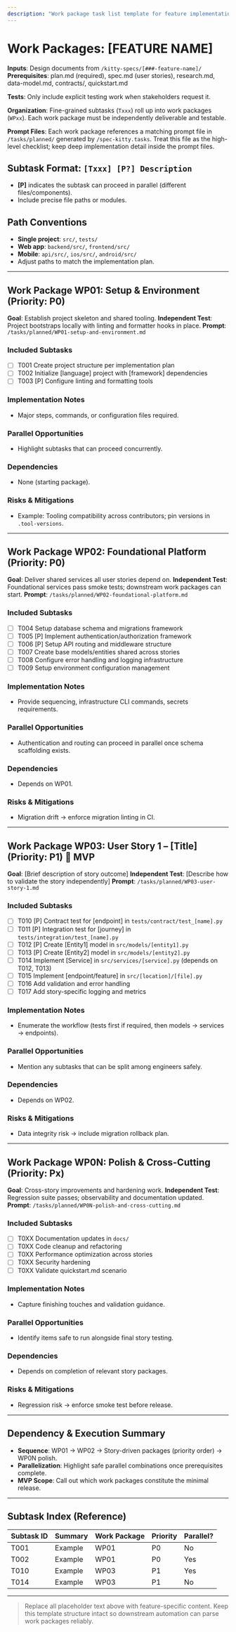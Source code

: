 ```yaml
---
description: "Work package task list template for feature implementation"
---
```


# Work Packages: [FEATURE NAME]

**Inputs**: Design documents from `/kitty-specs/[###-feature-name]/`
**Prerequisites**: plan.md (required), spec.md (user stories), research.md, data-model.md, contracts/, quickstart.md

**Tests**: Only include explicit testing work when stakeholders request it.

**Organization**: Fine-grained subtasks (`Txxx`) roll up into work packages (`WPxx`). Each work package must be independently deliverable and testable.

**Prompt Files**: Each work package references a matching prompt file in `/tasks/planned/` generated by `/spec-kitty.tasks`. Treat this file as the high-level checklist; keep deep implementation detail inside the prompt files.

## Subtask Format: `[Txxx] [P?] Description`
- **[P]** indicates the subtask can proceed in parallel (different files/components).
- Include precise file paths or modules.

## Path Conventions
- **Single project**: `src/`, `tests/`
- **Web app**: `backend/src/`, `frontend/src/`
- **Mobile**: `api/src/`, `ios/src/`, `android/src/`
- Adjust paths to match the implementation plan.

<!-- SAMPLE CONTENT BELOW. MUST BE REPLACED. -->

---

## Work Package WP01: Setup & Environment (Priority: P0)

**Goal**: Establish project skeleton and shared tooling.
**Independent Test**: Project bootstraps locally with linting and formatter hooks in place.
**Prompt**: `/tasks/planned/WP01-setup-and-environment.md`

### Included Subtasks
- [ ] T001 Create project structure per implementation plan
- [ ] T002 Initialize [language] project with [framework] dependencies
- [ ] T003 [P] Configure linting and formatting tools

### Implementation Notes
- Major steps, commands, or configuration files required.

### Parallel Opportunities
- Highlight subtasks that can proceed concurrently.

### Dependencies
- None (starting package).

### Risks & Mitigations
- Example: Tooling compatibility across contributors; pin versions in `.tool-versions`.

---

## Work Package WP02: Foundational Platform (Priority: P0)

**Goal**: Deliver shared services all user stories depend on.
**Independent Test**: Foundational services pass smoke tests; downstream work packages can start.
**Prompt**: `/tasks/planned/WP02-foundational-platform.md`

### Included Subtasks
- [ ] T004 Setup database schema and migrations framework
- [ ] T005 [P] Implement authentication/authorization framework
- [ ] T006 [P] Setup API routing and middleware structure
- [ ] T007 Create base models/entities shared across stories
- [ ] T008 Configure error handling and logging infrastructure
- [ ] T009 Setup environment configuration management

### Implementation Notes
- Provide sequencing, infrastructure CLI commands, secrets requirements.

### Parallel Opportunities
- Authentication and routing can proceed in parallel once schema scaffolding exists.

### Dependencies
- Depends on WP01.

### Risks & Mitigations
- Migration drift → enforce migration linting in CI.

---

## Work Package WP03: User Story 1 – [Title] (Priority: P1) 🎯 MVP

**Goal**: [Brief description of story outcome]
**Independent Test**: [Describe how to validate the story independently]
**Prompt**: `/tasks/planned/WP03-user-story-1.md`

### Included Subtasks
- [ ] T010 [P] Contract test for [endpoint] in `tests/contract/test_[name].py`
- [ ] T011 [P] Integration test for [journey] in `tests/integration/test_[name].py`
- [ ] T012 [P] Create [Entity1] model in `src/models/[entity1].py`
- [ ] T013 [P] Create [Entity2] model in `src/models/[entity2].py`
- [ ] T014 Implement [Service] in `src/services/[service].py` (depends on T012, T013)
- [ ] T015 Implement [endpoint/feature] in `src/[location]/[file].py`
- [ ] T016 Add validation and error handling
- [ ] T017 Add story-specific logging and metrics

### Implementation Notes
- Enumerate the workflow (tests first if required, then models → services → endpoints).

### Parallel Opportunities
- Mention any subtasks that can be split among engineers safely.

### Dependencies
- Depends on WP02.

### Risks & Mitigations
- Data integrity risk → include migration rollback plan.

---

## Work Package WP0N: Polish & Cross-Cutting (Priority: Px)

**Goal**: Cross-story improvements and hardening work.
**Independent Test**: Regression suite passes; observability and documentation updated.
**Prompt**: `/tasks/planned/WP0N-polish-and-cross-cutting.md`

### Included Subtasks
- [ ] T0XX Documentation updates in `docs/`
- [ ] T0XX Code cleanup and refactoring
- [ ] T0XX Performance optimization across stories
- [ ] T0XX Security hardening
- [ ] T0XX Validate quickstart.md scenario

### Implementation Notes
- Capture finishing touches and validation guidance.

### Parallel Opportunities
- Identify items safe to run alongside final story testing.

### Dependencies
- Depends on completion of relevant story packages.

### Risks & Mitigations
- Regression risk → enforce smoke test before release.

---

## Dependency & Execution Summary

- **Sequence**: WP01 → WP02 → Story-driven packages (priority order) → WP0N polish.
- **Parallelization**: Highlight safe parallel combinations once prerequisites complete.
- **MVP Scope**: Call out which work packages constitute the minimal release.

---

## Subtask Index (Reference)

| Subtask ID | Summary | Work Package | Priority | Parallel? |
|------------|---------|--------------|----------|-----------|
| T001       | Example | WP01         | P0       | No        |
| T002       | Example | WP01         | P0       | Yes       |
| T010       | Example | WP03         | P1       | Yes       |
| T014       | Example | WP03         | P1       | No        |

---

> Replace all placeholder text above with feature-specific content. Keep this template structure intact so downstream automation can parse work packages reliably.
